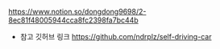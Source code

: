 https://www.notion.so/dongdong9698/2-8ec81f48005944cca8fc2398fa7bc44b

- 참고 깃허브 링크 https://github.com/ndrplz/self-driving-car
